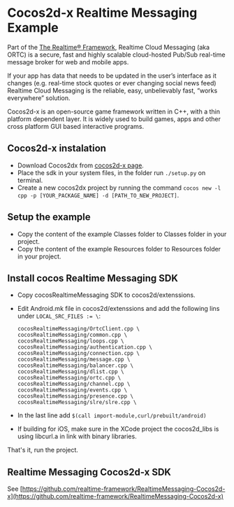 # Cocos2d-x Realtime Messaging Example
Part of the [The Realtime® Framework](http://framework.realtime.co), Realtime Cloud Messaging (aka ORTC) is a secure, fast and highly scalable cloud-hosted Pub/Sub real-time message broker for web and mobile apps.

If your app has data that needs to be updated in the user’s interface as it changes (e.g. real-time stock quotes or ever changing social news feed) Realtime Cloud Messaging is the reliable, easy, unbelievably fast, “works everywhere” solution.

Cocos2d-x is an open-source game framework written in C++, with a thin platform dependent layer. It is widely used to build games, apps and other cross platform GUI based interactive programs.

## Cocos2d-x instalation

*	Download Cocos2dx from [cocos2d-x page](http://www.cocos2d-x.org/download).
*	Place the sdk in your system files, in the folder run `./setup.py` on terminal.
*	Create a new cocos2dx project by running the command `cocos new -l cpp -p [YOUR_PACKAGE_NAME] -d [PATH_TO_NEW_PROJECT]`.


## Setup the example

*	Copy the content of the example Classes folder to Classes folder in your project.
*	Copy the content of the example Resources folder to Resources folder in your project.

## Install cocos Realtime Messaging SDK

*	Copy cocosRealtimeMessaging SDK to cocos2d/extenssions.
*	Edit Android.mk file in cocos2d/extenssions and add the following lins under `LOCAL_SRC_FILES := \`:

		cocosRealtimeMessaging/OrtcClient.cpp \
		cocosRealtimeMessaging/common.cpp \
		cocosRealtimeMessaging/loops.cpp \
		cocosRealtimeMessaging/authentication.cpp \
		cocosRealtimeMessaging/connection.cpp \
		cocosRealtimeMessaging/message.cpp \
		cocosRealtimeMessaging/balancer.cpp \
		cocosRealtimeMessaging/dlist.cpp \
		cocosRealtimeMessaging/ortc.cpp \
		cocosRealtimeMessaging/channel.cpp \
		cocosRealtimeMessaging/events.cpp \
		cocosRealtimeMessaging/presence.cpp \
		cocosRealtimeMessaging/slre/slre.cpp \
			
	
*	In the last line add `$(call import-module,curl/prebuilt/android)`
*	If building for iOS, make sure in the XCode project the cocos2d_libs is using libcurl.a in link with binary libraries.


That's it, run the project.

## Realtime Messaging Cocos2d-x SDK
See [https://github.com/realtime-framework/RealtimeMessaging-Cocos2d-x](https://github.com/realtime-framework/RealtimeMessaging-Cocos2d-x)